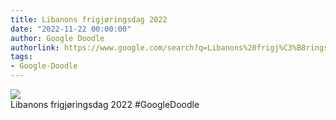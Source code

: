 ```yaml
---
title: Libanons frigjøringsdag 2022
date: "2022-11-22 00:00:00"
author: Google Doodle
authorlink: https://www.google.com/search?q=Libanons%20frigj%C3%B8ringsdag%202022
tags:
- Google-Doodle
---
```

<img src="https://www.google.com/logos/doodles/2022/lebanon-independence-day-2022-6753651837109665.2-law.gif" referrerpolicy="no-referrer"><br>Libanons frigjøringsdag 2022 #GoogleDoodle